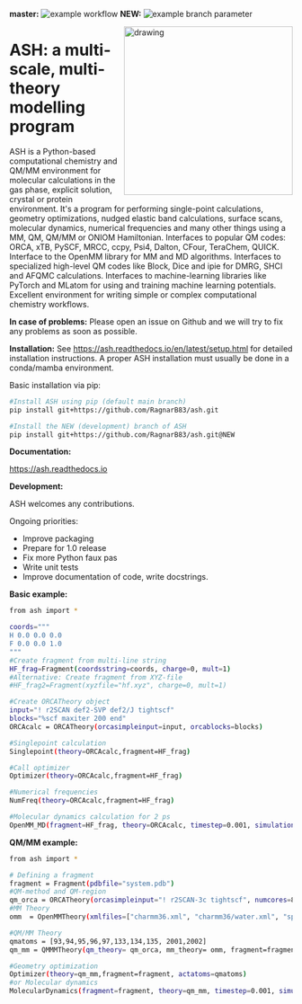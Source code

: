 **master:**
![example workflow](https://github.com/RagnarB83/ash/actions/workflows/python-app-conda.yml/badge.svg)
**NEW:**
![example branch parameter](https://github.com/RagnarB83/ash/actions/workflows/python-app-conda.yml/badge.svg?branch=NEW)

<img src="ash-simple-logo-letterbig.png" alt="drawing" width="300" align="right"/>

 # ASH: a multi-scale, multi-theory modelling program
ASH is a Python-based computational chemistry and QM/MM environment for molecular calculations in the gas phase, explicit solution, crystal or protein environment. It's a program for performing single-point calculations, geometry optimizations, nudged elastic band calculations, surface scans, molecular dynamics, numerical frequencies and many other things using a MM, QM, QM/MM or ONIOM Hamiltonian.
Interfaces to popular QM codes: ORCA, xTB, PySCF, MRCC, ccpy, Psi4, Dalton, CFour, TeraChem, QUICK. Interface to the OpenMM library for MM and MD algorithms. Interfaces to specialized high-level QM codes like Block, Dice and ipie for DMRG, SHCI and AFQMC calculations. Interfaces to machine-learning libraries like PyTorch and MLatom for using and training machine learning potentials.
Excellent environment for writing simple or complex computational chemistry workflows.

**In case of problems:**
Please open an issue on Github and we will try to fix any problems as soon as possible.

**Installation:**
See https://ash.readthedocs.io/en/latest/setup.html for detailed installation instructions.
A proper ASH installation must usually be done in a conda/mamba environment.

Basic installation via pip:

```sh
#Install ASH using pip (default main branch)
pip install git+https://github.com/RagnarB83/ash.git

#Install the NEW (development) branch of ASH
pip install git+https://github.com/RagnarB83/ash.git@NEW
 ```


**Documentation:**

 https://ash.readthedocs.io


**Development:**

ASH welcomes any contributions.

Ongoing priorities:
- Improve packaging
- Prepare for 1.0 release
- Fix more Python faux pas
- Write unit tests
- Improve documentation of code, write docstrings.

**Basic example:**

```sh
from ash import *

coords="""
H 0.0 0.0 0.0
F 0.0 0.0 1.0
"""
#Create fragment from multi-line string
HF_frag=Fragment(coordsstring=coords, charge=0, mult=1)
#Alternative: Create fragment from XYZ-file
#HF_frag2=Fragment(xyzfile="hf.xyz", charge=0, mult=1)

#Create ORCATheory object
input="! r2SCAN def2-SVP def2/J tightscf"
blocks="%scf maxiter 200 end"
ORCAcalc = ORCATheory(orcasimpleinput=input, orcablocks=blocks)

#Singlepoint calculation
Singlepoint(theory=ORCAcalc,fragment=HF_frag)

#Call optimizer
Optimizer(theory=ORCAcalc,fragment=HF_frag)

#Numerical frequencies
NumFreq(theory=ORCAcalc,fragment=HF_frag)

#Molecular dynamics calculation for 2 ps
OpenMM_MD(fragment=HF_frag, theory=ORCAcalc, timestep=0.001, simulation_time=2)

 ```

**QM/MM example:**

```sh
from ash import *

# Defining a fragment
fragment = Fragment(pdbfile="system.pdb")
#QM-method and QM-region
qm_orca = ORCATheory(orcasimpleinput="! r2SCAN-3c tightscf", numcores=8)
#MM Theory
omm  = OpenMMTheory(xmlfiles=["charmm36.xml", "charmm36/water.xml", "specialresidue.xml"], pdbfile="system.pdb", periodic=True)

#QM/MM Theory
qmatoms = [93,94,95,96,97,133,134,135, 2001,2002]
qm_mm = QMMMTheory(qm_theory= qm_orca, mm_theory= omm, fragment=fragment, qm_charge=-1, qm_mult=6,  qmatoms= qmatoms, printlevel=1)

#Geometry optimization
Optimizer(theory=qm_mm,fragment=fragment, actatoms=qmatoms)
#or Molecular dynamics
MolecularDynamics(fragment=fragment, theory=qm_mm, timestep=0.001, simulation_time=2)
 ```
